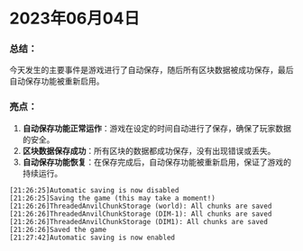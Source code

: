 # 2023年06月04日
### 总结：
今天发生的主要事件是游戏进行了自动保存，随后所有区块数据被成功保存，最后自动保存功能被重新启用。

### 亮点：
1. **自动保存功能正常运作**：游戏在设定的时间自动进行了保存，确保了玩家数据的安全。
2. **区块数据保存成功**：所有区块的数据都成功保存，没有出现错误或丢失。
3. **自动保存功能恢复**：在保存完成后，自动保存功能被重新启用，保证了游戏的持续运行。
```
[21:26:25]Automatic saving is now disabled
[21:26:25]Saving the game (this may take a moment!)
[21:26:26]ThreadedAnvilChunkStorage (world): All chunks are saved
[21:26:26]ThreadedAnvilChunkStorage (DIM-1): All chunks are saved
[21:26:26]ThreadedAnvilChunkStorage (DIM1): All chunks are saved
[21:26:26]Saved the game
[21:27:42]Automatic saving is now enabled
```
